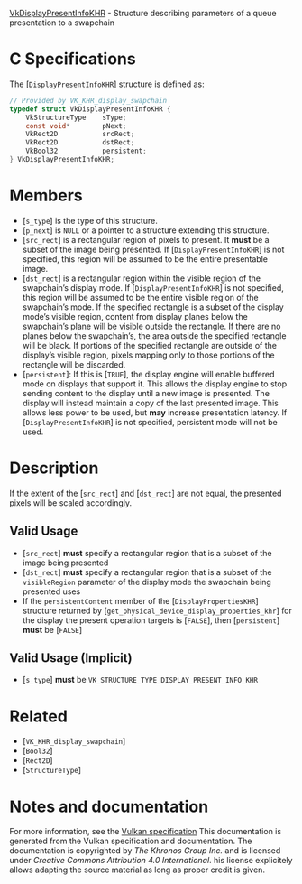 [VkDisplayPresentInfoKHR](https://www.khronos.org/registry/vulkan/specs/1.3-extensions/man/html/VkDisplayPresentInfoKHR.html) - Structure describing parameters of a queue presentation to a swapchain

# C Specifications
The [`DisplayPresentInfoKHR`] structure is defined as:
```c
// Provided by VK_KHR_display_swapchain
typedef struct VkDisplayPresentInfoKHR {
    VkStructureType    sType;
    const void*        pNext;
    VkRect2D           srcRect;
    VkRect2D           dstRect;
    VkBool32           persistent;
} VkDisplayPresentInfoKHR;
```

# Members
- [`s_type`] is the type of this structure.
- [`p_next`] is `NULL` or a pointer to a structure extending this structure.
- [`src_rect`] is a rectangular region of pixels to present. It  **must**  be a subset of the image being presented. If [`DisplayPresentInfoKHR`] is not specified, this region will be assumed to be the entire presentable image.
- [`dst_rect`] is a rectangular region within the visible region of the swapchain’s display mode. If [`DisplayPresentInfoKHR`] is not specified, this region will be assumed to be the entire visible region of the swapchain’s mode. If the specified rectangle is a subset of the display mode’s visible region, content from display planes below the swapchain’s plane will be visible outside the rectangle. If there are no planes below the swapchain’s, the area outside the specified rectangle will be black. If portions of the specified rectangle are outside of the display’s visible region, pixels mapping only to those portions of the rectangle will be discarded.
- [`persistent`]: If this is [`TRUE`], the display engine will enable buffered mode on displays that support it. This allows the display engine to stop sending content to the display until a new image is presented. The display will instead maintain a copy of the last presented image. This allows less power to be used, but  **may**  increase presentation latency. If [`DisplayPresentInfoKHR`] is not specified, persistent mode will not be used.

# Description
If the extent of the [`src_rect`] and [`dst_rect`] are not equal, the
presented pixels will be scaled accordingly.
## Valid Usage
-  [`src_rect`] **must**  specify a rectangular region that is a subset of the image being presented
-  [`dst_rect`] **must**  specify a rectangular region that is a subset of the `visibleRegion` parameter of the display mode the swapchain being presented uses
-    If the `persistentContent` member of the [`DisplayPropertiesKHR`] structure returned by [`get_physical_device_display_properties_khr`] for the display the present operation targets is [`FALSE`], then [`persistent`] **must**  be [`FALSE`]

## Valid Usage (Implicit)
-  [`s_type`] **must**  be `VK_STRUCTURE_TYPE_DISPLAY_PRESENT_INFO_KHR`

# Related
- [`VK_KHR_display_swapchain`]
- [`Bool32`]
- [`Rect2D`]
- [`StructureType`]

# Notes and documentation
For more information, see the [Vulkan specification](https://www.khronos.org/registry/vulkan/specs/1.3-extensions/html/vkspec.html)
This documentation is generated from the Vulkan specification and documentation.
The documentation is copyrighted by *The Khronos Group Inc.* and is licensed under *Creative Commons Attribution 4.0 International*.
his license explicitely allows adapting the source material as long as proper credit is given.
        